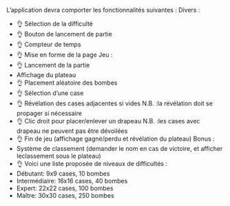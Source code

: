 L’application devra comporter les fonctionnalités suivantes :
Divers :
- 👌 Sélection de la difficulté
- 👌 Bouton de lancement de partie
- 👌 Compteur de temps
- 👌 Mise en forme de la page
Jeu :
- 👌 Lancement de la partie 
- Affichage du plateau
- 👌 Placement aléatoire des bombes
- 👌 Sélection d’une case
- 👌 Révélation des cases adjacentes si vides
N.B. :la révélation doit se propager si nécessaire
- 👌 Clic droit pour placer/enlever un drapeau
N.B. :les cases avec drapeau ne peuvent pas être dévoilées
- 👌 Fin de jeu (affichage gagné/perdu et révélation du plateau)
Bonus :
- Système de classement (demander le nom en cas de victoire, et afficher leclassement sous le plateau)
- 👌 Voici une liste proposée de niveaux de difficultés :
- Débutant: 9x9 cases, 10 bombes
- Intermédiaire: 16x16 cases, 40 bombes
- Expert: 22x22 cases, 100 bombes
- Maître: 30x30 cases, 250 bombes
